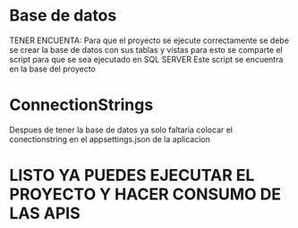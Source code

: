 # Base de datos
TENER ENCUENTA: Para que el proyecto se ejecute correctamente se debe se crear la base de datos con sus tablas y vistas
para esto se comparte el script para que se sea ejecutado en SQL SERVER
Este script se encuentra en la base del proyecto

# ConnectionStrings
Despues de tener la base de datos ya solo faltaria colocar el conectionstring en el appsettings.json de la aplicacion

# LISTO YA PUEDES EJECUTAR EL PROYECTO Y HACER CONSUMO DE LAS APIS
